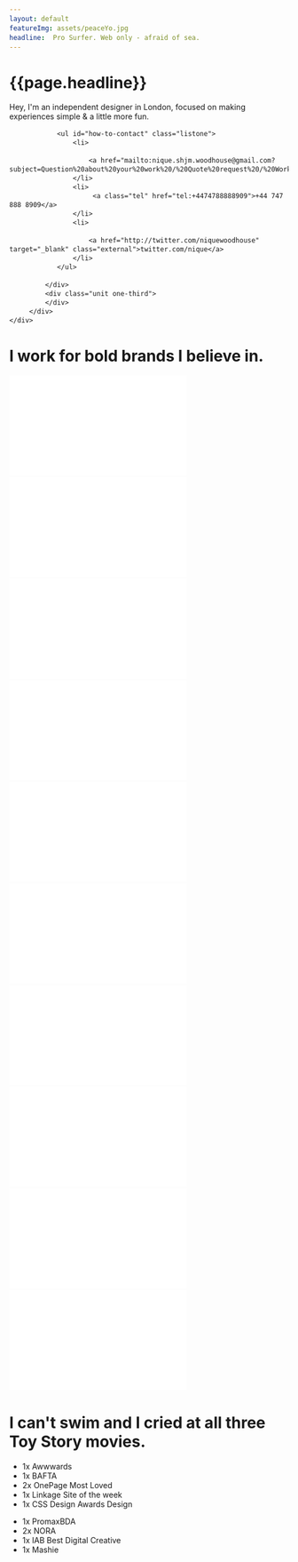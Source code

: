 ```yaml
---
layout: default
featureImg: assets/peaceYo.jpg
headline:  Pro Surfer. Web only - afraid of sea.
---
```



<div id="" class="wider h100 saturate1 pos5050 greyscale1_saturate1 bgCover pitch-black-bg" style="background-image:url('{{ page.featureImgs}}')">
	<div class="wideOverlay">
		<div class="grid ghost hero1 w100 chapter">
			<div class="unit whole s-m-l">
				<h1 class="plus w80 display ">{{page.headline}}</h1>		
			</div>
		     <div class="unit half s-m-l m-m-b ">
		      	<p class="m-m-b">Hey, I'm an independent designer in London, focused on making experiences simple &amp; a little more fun.
		      	</p>

				<ul id="how-to-contact" class="listone">
					<li> 
						
						<a href="mailto:nique.shjm.woodhouse@gmail.com?subject=Question%20about%20your%20work%20/%20Quote%20request%20/%20Work%20proposal&amp;body=Hi%20Nique,%0D%0A%0D%0A">nique.shjm.woodhouse@gmail.com</a>
					</li>
					<li> 
						 <a class="tel" href="tel:+4474788888909">+44 747 888 8909</a> 
					</li>
					<li>
						 
						<a href="http://twitter.com/niquewoodhouse" target="_blank" class="external">twitter.com/nique</a>
					</li>
				</ul>

		     </div>
		     <div class="unit one-third">
		     </div>
		 </div> 
	</div>		 
</div>		


<div class=" wider pitchBlackBg">
		<div class="grid">		
			<div class="unit whole dBlock l-m-b xl-m-t">
				<h1 class="s-m-l ghost chapter">I work for bold brands I believe in.</h1>
			</div>
			<div class="unit one-fifth chapter">
				<img src="assets/logos/Logos_mtv.svg"/>
			</div>
			<div class="unit one-fifth chapter">
				<img src="assets/logos/Logos_spotify.svg"/>
			</div>	
			<div class="unit one-fifth chapter">
				<img src="assets/logos/Logos_vans.svg"/>
			</div>						
			<div class="unit one-fifth chapter">
				<img src="assets/logos/Logos_adidas.svg"/>
			</div>	
			<div class="unit one-fifth chapter">
				<img src="assets/logos/Logos_appearhere.svg"/>
			</div>
			<div class="unit one-fifth chapter">
				<img src="assets/logos/Logos_nick.svg"/>
			</div>	
			<div class="unit one-fifth chapter">
				<img src="assets/logos/Logos_aande.svg"/>
			</div>						
			<div class="unit one-fifth chapter">
				<img src="assets/logos/Logos_paramount.svg"/>
			</div>				
			<div class="unit one-fifth chapter">
				<img src="assets/logos/Logos_remington.svg"/>
			</div>
			<div class="unit one-fifth xl-m-b chapter">
				<img src="assets/logos/Logos_nike.svg"/>
			</div>	
		</div>		
</div>

<div class="wider whiteBg">
		<div class="grid chapter">
			<div class="unit whole dBlock xl-m-t l-m-b m-s-l">
				<h1 class="w50 s-m-l">I can't swim and I cried at all three Toy Story movies.</h1>
			</div>
		    <div class="unit one-third s-m-l xl-m-b darkestgrey chapter">
		        <ul class="listone">
		        	<li>1x Awwwards</li>
		        	<li>1x BAFTA</li>
		        	<li>2x OnePage Most Loved</li>
		        	<li>1x Linkage Site of the week </li>
		        	<li>1x CSS Design Awards Design</li>
		        </ul>			        					        
			</div>
			<div class="unit one-third s-m-l xl-m-b darkestgrey chapter">
		        <ul class="listone">
		        	<li>1x PromaxBDA</li>
		        	<li>2x NORA </li>
		        	<li>1x IAB Best Digital Creative</li>
		        	<li>1x Mashie</li>				        	
		        </ul>							
	        </div>				
		</div>	
</div>	 


